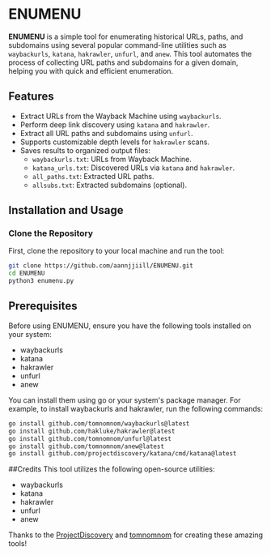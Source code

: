 # ENUMENU

**ENUMENU** is a simple tool for enumerating historical URLs, paths, and subdomains using several popular command-line utilities such as `waybackurls`, `katana`, `hakrawler`, `unfurl`, and `anew`. This tool automates the process of collecting URL paths and subdomains for a given domain, helping you with quick and efficient enumeration.

## Features

- Extract URLs from the Wayback Machine using `waybackurls`.
- Perform deep link discovery using `katana` and `hakrawler`.
- Extract all URL paths and subdomains using `unfurl`.
- Supports customizable depth levels for `hakrawler` scans.
- Saves results to organized output files:
  - `waybackurls.txt`: URLs from Wayback Machine.
  - `katana_urls.txt`: Discovered URLs via `katana` and `hakrawler`.
  - `all_paths.txt`: Extracted URL paths.
  - `allsubs.txt`: Extracted subdomains (optional).

## Installation and Usage

### Clone the Repository

First, clone the repository to your local machine and run the tool:

```bash
git clone https://github.com/aannjjiill/ENUMENU.git
cd ENUMENU
python3 enumenu.py

```
## Prerequisites
Before using ENUMENU, ensure you have the following tools installed on your system:
- waybackurls
- katana
- hakrawler
- unfurl
- anew

You can install them using go or your system's package manager. For example, to install waybackurls and hakrawler, run the following commands:
```bash
go install github.com/tomnomnom/waybackurls@latest
go install github.com/hakluke/hakrawler@latest
go install github.com/tomnomnom/unfurl@latest
go install github.com/tomnomnom/anew@latest
go install github.com/projectdiscovery/katana/cmd/katana@latest
````
##Credits
This tool utilizes the following open-source utilities:
- waybackurls
- katana
- hakrawler
- unfurl
- anew
  
Thanks to the <a href=https://github.com/projectdiscovery>ProjectDiscovery</a> and <a href=https://github.com/tomnomnom>tomnomnom</a> for creating these amazing tools!
